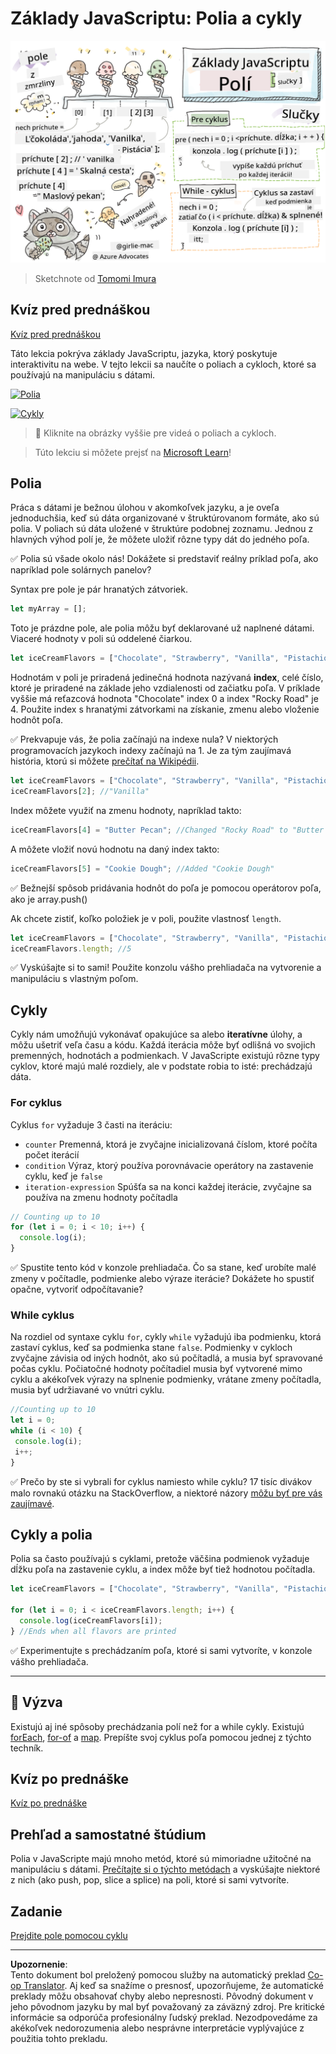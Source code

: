 <!--
CO_OP_TRANSLATOR_METADATA:
{
  "original_hash": "9029f96b0e034839c1799f4595e4bb66",
  "translation_date": "2025-08-29T11:14:32+00:00",
  "source_file": "2-js-basics/4-arrays-loops/README.md",
  "language_code": "sk"
}
-->
# Základy JavaScriptu: Polia a cykly

![Základy JavaScriptu - Polia](../../../../translated_images/webdev101-js-arrays.439d7528b8a294558d0e4302e448d193f8ad7495cc407539cc81f1afe904b470.sk.png)
> Sketchnote od [Tomomi Imura](https://twitter.com/girlie_mac)

## Kvíz pred prednáškou
[Kvíz pred prednáškou](https://ff-quizzes.netlify.app/web/quiz/13)

Táto lekcia pokrýva základy JavaScriptu, jazyka, ktorý poskytuje interaktivitu na webe. V tejto lekcii sa naučíte o poliach a cykloch, ktoré sa používajú na manipuláciu s dátami.

[![Polia](https://img.youtube.com/vi/1U4qTyq02Xw/0.jpg)](https://youtube.com/watch?v=1U4qTyq02Xw "Polia")

[![Cykly](https://img.youtube.com/vi/Eeh7pxtTZ3k/0.jpg)](https://www.youtube.com/watch?v=Eeh7pxtTZ3k "Cykly")

> 🎥 Kliknite na obrázky vyššie pre videá o poliach a cykloch.

> Túto lekciu si môžete prejsť na [Microsoft Learn](https://docs.microsoft.com/learn/modules/web-development-101-arrays/?WT.mc_id=academic-77807-sagibbon)!

## Polia

Práca s dátami je bežnou úlohou v akomkoľvek jazyku, a je oveľa jednoduchšia, keď sú dáta organizované v štruktúrovanom formáte, ako sú polia. V poliach sú dáta uložené v štruktúre podobnej zoznamu. Jednou z hlavných výhod polí je, že môžete uložiť rôzne typy dát do jedného poľa.

✅ Polia sú všade okolo nás! Dokážete si predstaviť reálny príklad poľa, ako napríklad pole solárnych panelov?

Syntax pre pole je pár hranatých zátvoriek.

```javascript
let myArray = [];
```

Toto je prázdne pole, ale polia môžu byť deklarované už naplnené dátami. Viaceré hodnoty v poli sú oddelené čiarkou.

```javascript
let iceCreamFlavors = ["Chocolate", "Strawberry", "Vanilla", "Pistachio", "Rocky Road"];
```

Hodnotám v poli je priradená jedinečná hodnota nazývaná **index**, celé číslo, ktoré je priradené na základe jeho vzdialenosti od začiatku poľa. V príklade vyššie má reťazcová hodnota "Chocolate" index 0 a index "Rocky Road" je 4. Použite index s hranatými zátvorkami na získanie, zmenu alebo vloženie hodnôt poľa.

✅ Prekvapuje vás, že polia začínajú na indexe nula? V niektorých programovacích jazykoch indexy začínajú na 1. Je za tým zaujímavá história, ktorú si môžete [prečítať na Wikipédii](https://en.wikipedia.org/wiki/Zero-based_numbering).

```javascript
let iceCreamFlavors = ["Chocolate", "Strawberry", "Vanilla", "Pistachio", "Rocky Road"];
iceCreamFlavors[2]; //"Vanilla"
```

Index môžete využiť na zmenu hodnoty, napríklad takto:

```javascript
iceCreamFlavors[4] = "Butter Pecan"; //Changed "Rocky Road" to "Butter Pecan"
```

A môžete vložiť novú hodnotu na daný index takto:

```javascript
iceCreamFlavors[5] = "Cookie Dough"; //Added "Cookie Dough"
```

✅ Bežnejší spôsob pridávania hodnôt do poľa je pomocou operátorov poľa, ako je array.push()

Ak chcete zistiť, koľko položiek je v poli, použite vlastnosť `length`.

```javascript
let iceCreamFlavors = ["Chocolate", "Strawberry", "Vanilla", "Pistachio", "Rocky Road"];
iceCreamFlavors.length; //5
```

✅ Vyskúšajte si to sami! Použite konzolu vášho prehliadača na vytvorenie a manipuláciu s vlastným poľom.

## Cykly

Cykly nám umožňujú vykonávať opakujúce sa alebo **iteratívne** úlohy, a môžu ušetriť veľa času a kódu. Každá iterácia môže byť odlišná vo svojich premenných, hodnotách a podmienkach. V JavaScripte existujú rôzne typy cyklov, ktoré majú malé rozdiely, ale v podstate robia to isté: prechádzajú dáta.

### For cyklus

Cyklus `for` vyžaduje 3 časti na iteráciu:
- `counter` Premenná, ktorá je zvyčajne inicializovaná číslom, ktoré počíta počet iterácií
- `condition` Výraz, ktorý používa porovnávacie operátory na zastavenie cyklu, keď je `false`
- `iteration-expression` Spúšťa sa na konci každej iterácie, zvyčajne sa používa na zmenu hodnoty počítadla
  
```javascript
// Counting up to 10
for (let i = 0; i < 10; i++) {
  console.log(i);
}
```

✅ Spustite tento kód v konzole prehliadača. Čo sa stane, keď urobíte malé zmeny v počítadle, podmienke alebo výraze iterácie? Dokážete ho spustiť opačne, vytvoriť odpočítavanie?

### While cyklus

Na rozdiel od syntaxe cyklu `for`, cykly `while` vyžadujú iba podmienku, ktorá zastaví cyklus, keď sa podmienka stane `false`. Podmienky v cykloch zvyčajne závisia od iných hodnôt, ako sú počítadlá, a musia byť spravované počas cyklu. Počiatočné hodnoty počítadiel musia byť vytvorené mimo cyklu a akékoľvek výrazy na splnenie podmienky, vrátane zmeny počítadla, musia byť udržiavané vo vnútri cyklu.

```javascript
//Counting up to 10
let i = 0;
while (i < 10) {
 console.log(i);
 i++;
}
```

✅ Prečo by ste si vybrali for cyklus namiesto while cyklu? 17 tisíc divákov malo rovnakú otázku na StackOverflow, a niektoré názory [môžu byť pre vás zaujímavé](https://stackoverflow.com/questions/39969145/while-loops-vs-for-loops-in-javascript).

## Cykly a polia

Polia sa často používajú s cyklami, pretože väčšina podmienok vyžaduje dĺžku poľa na zastavenie cyklu, a index môže byť tiež hodnotou počítadla.

```javascript
let iceCreamFlavors = ["Chocolate", "Strawberry", "Vanilla", "Pistachio", "Rocky Road"];

for (let i = 0; i < iceCreamFlavors.length; i++) {
  console.log(iceCreamFlavors[i]);
} //Ends when all flavors are printed
```

✅ Experimentujte s prechádzaním poľa, ktoré si sami vytvoríte, v konzole vášho prehliadača. 

---

## 🚀 Výzva

Existujú aj iné spôsoby prechádzania polí než for a while cykly. Existujú [forEach](https://developer.mozilla.org/docs/Web/JavaScript/Reference/Global_Objects/Array/forEach), [for-of](https://developer.mozilla.org/docs/Web/JavaScript/Reference/Statements/for...of) a [map](https://developer.mozilla.org/docs/Web/JavaScript/Reference/Global_Objects/Array/map). Prepíšte svoj cyklus poľa pomocou jednej z týchto techník.

## Kvíz po prednáške
[Kvíz po prednáške](https://ff-quizzes.netlify.app/web/quiz/14)

## Prehľad a samostatné štúdium

Polia v JavaScripte majú mnoho metód, ktoré sú mimoriadne užitočné na manipuláciu s dátami. [Prečítajte si o týchto metódach](https://developer.mozilla.org/docs/Web/JavaScript/Reference/Global_Objects/Array) a vyskúšajte niektoré z nich (ako push, pop, slice a splice) na poli, ktoré si sami vytvoríte.

## Zadanie

[Prejdite pole pomocou cyklu](assignment.md)

---

**Upozornenie**:  
Tento dokument bol preložený pomocou služby na automatický preklad [Co-op Translator](https://github.com/Azure/co-op-translator). Aj keď sa snažíme o presnosť, upozorňujeme, že automatické preklady môžu obsahovať chyby alebo nepresnosti. Pôvodný dokument v jeho pôvodnom jazyku by mal byť považovaný za záväzný zdroj. Pre kritické informácie sa odporúča profesionálny ľudský preklad. Nezodpovedáme za akékoľvek nedorozumenia alebo nesprávne interpretácie vyplývajúce z použitia tohto prekladu.